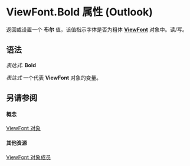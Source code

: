 
# ViewFont.Bold 属性 (Outlook)

返回或设置一个 **布尔** 值，该值指示字体是否为粗体 **[ViewFont](cbd7c6ce-f49a-1627-0ad9-a019911fb47b.md)** 对象中。读/写。


## 语法

 _表达式_. **Bold**

 _表达式_ 一个代表 **ViewFont** 对象的变量。


## 另请参阅


#### 概念


[ViewFont 对象](cbd7c6ce-f49a-1627-0ad9-a019911fb47b.md)
#### 其他资源


[ViewFont 对象成员](7ab1bdba-8b1e-a516-f44c-d6e91d56e4d3.md)